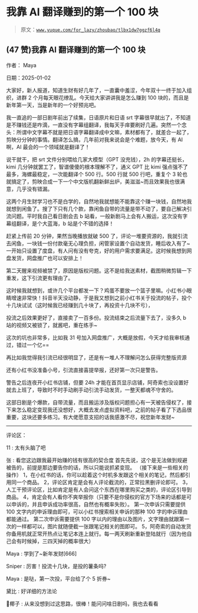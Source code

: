 # 我靠 AI 翻译赚到的第一个 100 块

> 原文：[`www.yuque.com/for_lazy/zhoubao/tlbx1dw7ggzf6l4q`](https://www.yuque.com/for_lazy/zhoubao/tlbx1dw7ggzf6l4q)

## (47 赞)我靠 AI 翻译赚到的第一个 100 块

作者： Maya

日期：2025-01-02

大家好，新人报道，知道生财有好几年了，一直囊中羞涩，今年双十一终于加入组织，进群 2 个月每天眼花缭乱。今天给大家讲讲我是怎么赚到 100 块的，而且是新年第一天，当是新年的一个好预兆吧。

我一直追的一部日剧年前出了续集，日语原片和日语 srt 字幕很早就出了，不知道是不赚钱还是咋滴，一直没有字幕组翻译，我每天手痒要刷好几遍。突然一个念头：所谓中文字幕不就是把日语字幕翻译成中文嘛，素材都有了，就差合一起了，剪映分分钟的事情。翻译怎么搞，几年前对我来说会是个难题，放今天，有 AI 啊，AI 最会的一个领域就是翻译了！

说干就干，把 srt 文件分别喂给几家大模型（GPT 没充钱），2h 的字幕还挺长，kimi 几分钟就罢工了，智谱傻傻的根本理解不了，通义 GPT 比 kimi 强点强不了最多，海螺最稳定，一次能翻译个 500 行。500 行就 500 行吧，重复个 3 轮也就搞定了，剪映合成一下一个中文版机翻新鲜出炉，美滋滋~而且效果我也很满意，几乎没有错漏。

这两个月生财学习也不是白学的，自然地我就想能不能靠这个赚一块钱，自然地我就想到闲鱼了。搜了下只有几个款，靠闲鱼自带的流量是带不动了，要自己解决引流问题。平时我自己看日剧会去 b 站看，一般新剧马上会有人搬运，这次没有字幕组翻译，是个大蓝海，b 站是个不错的选择！

赶紧上传前 20 分钟，果然当晚播放就破 500 了，评论一堆要资源的，我就引流去闲鱼，一块钱一份付款毫无心理负担，闲管家设置个自动发货，睡后收入有了~一开始只设置了度盘，有人问有没有夸克，好的用户需求要满足。这时候我想到网盘发货，网盘推广也可以安排上！

第二天醒来视频被禁了，原因是版权问题。这不是给我送素材，截图稍微剪辑一下重发，这下引流更有理由了。

这时候我就想到，或许几个平台都发一下？鸡蛋不要放一个篮子里嘛。小红书小眼睛增速非常快！抖音半天没动静，于是我又想到之前小红书关于投流的帖子，投个十几块试试（这时候我已经赚到几十块了，再投资十几块不亏），

投流之后效果更好了，直接卖了一百多份。投流结束之后流量下去了，没多久 b 站的视频又被锁了，就酱吧，重在练手~

这次的坑也非常多，比如我 31 号加入网盘推广，大概是放假，今天才给我审核通过，错过一个亿==

再比如我觉得我引流已经很明显了，还是有一堆人不理解问怎么获得完整版资源

还有小红书没准备小号，引流直接喜提举报，还好第一次只是警告。

警告之后连夜开小红书店铺，但要 24h 才能在首页显示店铺，阿奇索也没设置好就去上班了，导致时不时手动刷手动引流手动发货，一整天都魂不守舍的。

这部日剧是个爆款，自带流量，而且搬运涉及版权问题担心有一天被告侵权了，接下来怎么稳定变现我还没想好，大概去发点虚拟资料吧，之前的帖子看了下选品很重要，这块还要多练习。有大佬愿意支招的话我感激不尽，祝您新年发财~

* * *

评论区：

11 : 太有头脑了吧

张 : 看您这边跟我最开始赚的钱有很高的契合度 首先先说，这个是无法做到规避被告的，前提是那边要告你的话，所以只能说抓紧变现。 （接下来是一些相关的操作）
1，在小红书的话，你可以趁着这个时机多发跟这个相关的笔记，然后都引用同一个商品。 2，评论区肯定是会有人评论截流的，正常拉黑删评论即可。
3，人工干预评论区，比如肯定是有人会问这个东西在哪里购买之类的，评论区引导到商品。
4，肯定会有人看你不爽举报你（只要不是你侵权的官方下场来的话都是可以申诉的，并且申诉成功率很高，自然也有概率失败）。
第一次申诉只需要提供 100 文字内的申诉理由即可，可以小红书搜索相关申诉的那种 100 字的申诉理由都能通过。
第二次申诉需要提供 100 字以内的理由以及图片，文字理由就跟第一次的一样都可以，图片就随便截一张跟笔记相关的图即可。
5，阿奇索的自动发货你备用机就正常开热点让笔记本连上就行。每一两天刷新重新登陆就行（因为他自己会有时候掉，三四天掉的概率很大）

Maya : 学到了~新年发财[666]

Sniper : 厉害！投流十几块，是投的薯条吗?

Maya : 是哒，第一次投，平台给了个 5 折券~

黛比 : 好详细的方法论

🥥椰子 : 从来没想到过这思路，很棒！能问问啥日剧吗，我也去看看